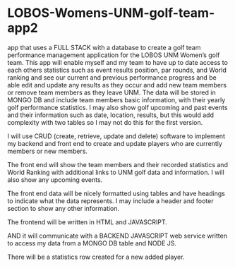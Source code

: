 # LOBOS-Womens-UNM-golf-team-app2
app that uses a FULL STACK with a database to create a golf team performance management application for the LOBOS UNM Women’s golf team.   This app will enable myself and my team to have up to date access to each others statistics such as event results position, par rounds, and World ranking and see our current and previous performance progress and be able edit and update any results as they occur and add new team members or remove team members as they leave UNM.
The data will be stored in MONGO DB and include team members basic information, with their yearly golf performance statistics. 
I may also show golf upcoming and past events and their information such as date, location, results, but this would add complexity with two tables so I may not do this for the first version.

 I will use CRUD (create, retrieve, update and delete) software to implement my backend and front end to create and update players who are currently members or new members.

The front end will show the team members and their recorded statistics and World Ranking with additional links to UNM golf data and information. 
I will also show any upcoming events. 

The front end data will be nicely formatted using tables and have headings to indicate what the data represents.
I may include a header and footer section to show any other information.

The frontend will be written in HTML and JAVASCRIPT.

 AND it will communicate with a BACKEND JAVASCRIPT web service written to access my data from a MONGO DB table and NODE JS.

There will be a statistics row created for a new added player.

